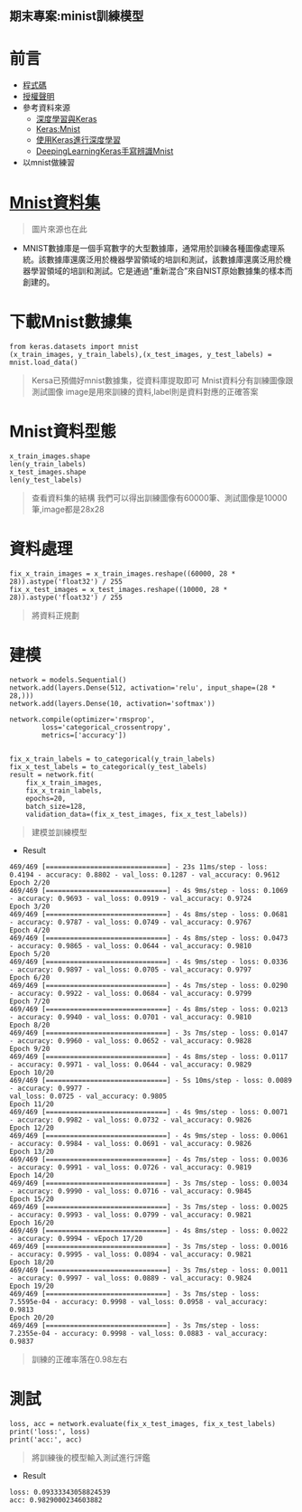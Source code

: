 ## 期末專案:minist訓練模型  
# 前言  
* [程式碼](https://github.com/sleepy9487/ai109b/blob/main/project.py)
* [授權聲明](https://github.com/sleepy9487/ai109b/blob/main/LICENSE)
* 參考資料來源  
  * [深度學習與Keras](https://github.com/twtrubiks/face-recognition-notes)  
  * [Keras:Mnist](https://waternotetw.blogspot.com/2018/03/keras-mnist.html)  
  * [使用Keras進行深度學習](https://zhuanlan.zhihu.com/p/34822375)  
  * [DeepingLearningKeras手寫辨識Mnist](https://medium.com/bryanyang0528/deep-learning-keras-%E6%89%8B%E5%AF%AB%E8%BE%A8%E8%AD%98-mnist-b41757567684)  
* 以mnist做練習
  

# [Mnist資料集](https://en.wikipedia.org/wiki/MNIST_database)  
>圖片來源也在此
* MNIST數據庫是一個手寫數字的大型數據庫，通常用於訓練各種圖像處理系統。該數據庫還廣泛用於機器學習領域的培訓和測試，該數據庫還廣泛用於機器學習領域的培訓和測試。它是通過“重新混合”來自NIST原始數據集的樣本而創建的。

# 下載Mnist數據集
```
from keras.datasets import mnist  
(x_train_images, y_train_labels),(x_test_images, y_test_labels) = mnist.load_data()
```
>Kersa已預備好mnist數據集，從資料庫提取即可
>Mnist資料分有訓練圖像跟測試圖像
>image是用來訓練的資料,label則是資料對應的正確答案
# Mnist資料型態
```
x_train_images.shape  
len(y_train_labels)  
x_test_images.shape  
len(y_test_labels)  
```
>查看資料集的結構
>我們可以得出訓練圖像有60000筆、測試圖像是10000筆,image都是28x28
# 資料處理
```
fix_x_train_images = x_train_images.reshape((60000, 28 * 28)).astype('float32') / 255
fix_x_test_images = x_test_images.reshape((10000, 28 * 28)).astype('float32') / 255
```
>將資料正規劃  
# 建模  
```
network = models.Sequential()
network.add(layers.Dense(512, activation='relu', input_shape=(28 * 28,)))
network.add(layers.Dense(10, activation='softmax'))

network.compile(optimizer='rmsprop',
        loss='categorical_crossentropy',
        metrics=['accuracy'])

 
fix_x_train_labels = to_categorical(y_train_labels)
fix_x_test_labels = to_categorical(y_test_labels)
result = network.fit(
    fix_x_train_images,
    fix_x_train_labels,
    epochs=20,
    batch_size=128,
    validation_data=(fix_x_test_images, fix_x_test_labels))
```
>建模並訓練模型

* Result
```
469/469 [==============================] - 23s 11ms/step - loss: 0.4194 - accuracy: 0.8802 - val_loss: 0.1287 - val_accuracy: 0.9612
Epoch 2/20
469/469 [==============================] - 4s 9ms/step - loss: 0.1069 - accuracy: 0.9693 - val_loss: 0.0919 - val_accuracy: 0.9724
Epoch 3/20
469/469 [==============================] - 4s 8ms/step - loss: 0.0681 - accuracy: 0.9787 - val_loss: 0.0749 - val_accuracy: 0.9767
Epoch 4/20
469/469 [==============================] - 4s 8ms/step - loss: 0.0473 - accuracy: 0.9865 - val_loss: 0.0644 - val_accuracy: 0.9810
Epoch 5/20
469/469 [==============================] - 4s 9ms/step - loss: 0.0336 - accuracy: 0.9897 - val_loss: 0.0705 - val_accuracy: 0.9797
Epoch 6/20
469/469 [==============================] - 4s 7ms/step - loss: 0.0290 - accuracy: 0.9922 - val_loss: 0.0684 - val_accuracy: 0.9799
Epoch 7/20
469/469 [==============================] - 4s 8ms/step - loss: 0.0213 - accuracy: 0.9940 - val_loss: 0.0701 - val_accuracy: 0.9810
Epoch 8/20
469/469 [==============================] - 3s 7ms/step - loss: 0.0147 - accuracy: 0.9960 - val_loss: 0.0652 - val_accuracy: 0.9828
Epoch 9/20
469/469 [==============================] - 4s 8ms/step - loss: 0.0117 - accuracy: 0.9971 - val_loss: 0.0644 - val_accuracy: 0.9829
Epoch 10/20
469/469 [==============================] - 5s 10ms/step - loss: 0.0089 - accuracy: 0.9977 - 
val_loss: 0.0725 - val_accuracy: 0.9805
Epoch 11/20
469/469 [==============================] - 4s 9ms/step - loss: 0.0071 - accuracy: 0.9982 - val_loss: 0.0732 - val_accuracy: 0.9826
Epoch 12/20
469/469 [==============================] - 4s 9ms/step - loss: 0.0061 - accuracy: 0.9984 - val_loss: 0.0691 - val_accuracy: 0.9826
Epoch 13/20
469/469 [==============================] - 4s 7ms/step - loss: 0.0036 - accuracy: 0.9991 - val_loss: 0.0726 - val_accuracy: 0.9819
Epoch 14/20
469/469 [==============================] - 3s 7ms/step - loss: 0.0034 - accuracy: 0.9990 - val_loss: 0.0716 - val_accuracy: 0.9845
Epoch 15/20
469/469 [==============================] - 3s 7ms/step - loss: 0.0025 - accuracy: 0.9993 - val_loss: 0.0799 - val_accuracy: 0.9821
Epoch 16/20
469/469 [==============================] - 4s 8ms/step - loss: 0.0022 - accuracy: 0.9994 - vEpoch 17/20
469/469 [==============================] - 3s 7ms/step - loss: 0.0016 - accuracy: 0.9995 - val_loss: 0.0894 - val_accuracy: 0.9821
Epoch 18/20
469/469 [==============================] - 3s 7ms/step - loss: 0.0011 - accuracy: 0.9997 - val_loss: 0.0889 - val_accuracy: 0.9824
Epoch 19/20
469/469 [==============================] - 3s 7ms/step - loss: 7.5595e-04 - accuracy: 0.9998 - val_loss: 0.0958 - val_accuracy: 0.9813
Epoch 20/20
469/469 [==============================] - 3s 7ms/step - loss: 7.2355e-04 - accuracy: 0.9998 - val_loss: 0.0883 - val_accuracy: 0.9837
```
> 訓練的正確率落在0.98左右  
# 測試  
```  
loss, acc = network.evaluate(fix_x_test_images, fix_x_test_labels)
print('loss:', loss)
print('acc:', acc)
```  
>將訓練後的模型輸入測試進行評鑑
* Result
```
loss: 0.09333343058824539
acc: 0.9829000234603882
```
